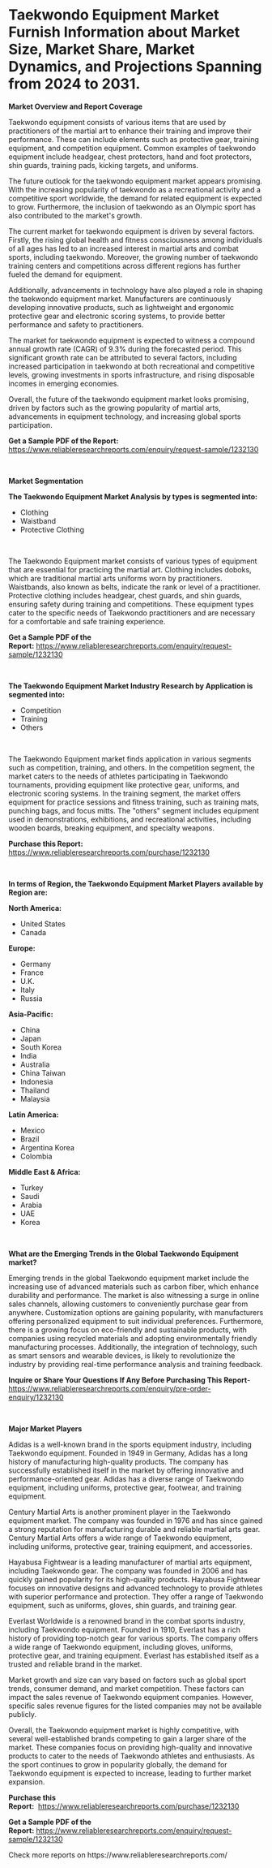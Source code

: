 <p><h1>Taekwondo Equipment Market Furnish Information about Market Size, Market Share, Market Dynamics, and Projections Spanning from 2024 to 2031.</h1></p><p><strong>Market Overview and Report Coverage</strong></p>
<p><p>Taekwondo equipment consists of various items that are used by practitioners of the martial art to enhance their training and improve their performance. These can include elements such as protective gear, training equipment, and competition equipment. Common examples of taekwondo equipment include headgear, chest protectors, hand and foot protectors, shin guards, training pads, kicking targets, and uniforms.</p><p>The future outlook for the taekwondo equipment market appears promising. With the increasing popularity of taekwondo as a recreational activity and a competitive sport worldwide, the demand for related equipment is expected to grow. Furthermore, the inclusion of taekwondo as an Olympic sport has also contributed to the market's growth.</p><p>The current market for taekwondo equipment is driven by several factors. Firstly, the rising global health and fitness consciousness among individuals of all ages has led to an increased interest in martial arts and combat sports, including taekwondo. Moreover, the growing number of taekwondo training centers and competitions across different regions has further fueled the demand for equipment.</p><p>Additionally, advancements in technology have also played a role in shaping the taekwondo equipment market. Manufacturers are continuously developing innovative products, such as lightweight and ergonomic protective gear and electronic scoring systems, to provide better performance and safety to practitioners.</p><p>The market for taekwondo equipment is expected to witness a compound annual growth rate (CAGR) of 9.3% during the forecasted period. This significant growth rate can be attributed to several factors, including increased participation in taekwondo at both recreational and competitive levels, growing investments in sports infrastructure, and rising disposable incomes in emerging economies.</p><p>Overall, the future of the taekwondo equipment market looks promising, driven by factors such as the growing popularity of martial arts, advancements in equipment technology, and increasing global sports participation.</p></p>
<p><strong>Get a Sample PDF of the Report:</strong> <a href="https://www.reliableresearchreports.com/enquiry/request-sample/1232130">https://www.reliableresearchreports.com/enquiry/request-sample/1232130</a></p>
<p>&nbsp;</p>
<p><strong>Market Segmentation</strong></p>
<p><strong>The Taekwondo Equipment Market Analysis by types is segmented into:</strong></p>
<p><ul><li>Clothing</li><li>Waistband</li><li>Protective Clothing</li></ul></p>
<p>&nbsp;</p>
<p><p>The Taekwondo Equipment market consists of various types of equipment that are essential for practicing the martial art. Clothing includes doboks, which are traditional martial arts uniforms worn by practitioners. Waistbands, also known as belts, indicate the rank or level of a practitioner. Protective clothing includes headgear, chest guards, and shin guards, ensuring safety during training and competitions. These equipment types cater to the specific needs of Taekwondo practitioners and are necessary for a comfortable and safe training experience.</p></p>
<p><strong>Get a Sample PDF of the Report:</strong>&nbsp;<a href="https://www.reliableresearchreports.com/enquiry/request-sample/1232130">https://www.reliableresearchreports.com/enquiry/request-sample/1232130</a></p>
<p>&nbsp;</p>
<p><strong>The Taekwondo Equipment Market Industry Research by Application is segmented into:</strong></p>
<p><ul><li>Competition</li><li>Training</li><li>Others</li></ul></p>
<p>&nbsp;</p>
<p><p>The Taekwondo Equipment market finds application in various segments such as competition, training, and others. In the competition segment, the market caters to the needs of athletes participating in Taekwondo tournaments, providing equipment like protective gear, uniforms, and electronic scoring systems. In the training segment, the market offers equipment for practice sessions and fitness training, such as training mats, punching bags, and focus mitts. The "others" segment includes equipment used in demonstrations, exhibitions, and recreational activities, including wooden boards, breaking equipment, and specialty weapons.</p></p>
<p><strong>Purchase this Report:</strong>&nbsp; <a href="https://www.reliableresearchreports.com/purchase/1232130">https://www.reliableresearchreports.com/purchase/1232130</a></p>
<p>&nbsp;</p>
<p><strong>In terms of Region, the Taekwondo Equipment Market Players available by Region are:</strong></p>
<p>
    <p> <strong> North America: </strong>
        <ul>
            <li>United States</li>
            <li>Canada</li>
        </ul>
        </p> 
    <p> <strong> Europe: </strong>
        <ul>
            <li>Germany</li>
            <li>France</li>
            <li>U.K.</li>
            <li>Italy</li>
            <li>Russia</li>
        </ul>
        </p> 
    <p> <strong> Asia-Pacific: </strong>
        <ul>
            <li>China</li>
            <li>Japan</li>
            <li>South Korea</li>
            <li>India</li>
            <li>Australia</li>
            <li>China Taiwan</li>
            <li>Indonesia</li>
            <li>Thailand</li>
            <li>Malaysia</li>
        </ul>
        </p> 
    <p> <strong> Latin America: </strong>
        <ul>
            <li>Mexico</li>
            <li>Brazil</li>
            <li>Argentina Korea</li>
            <li>Colombia</li>
        </ul>
        </p> 
    <p> <strong> Middle East & Africa: </strong>
        <ul>
            <li>Turkey</li>
            <li>Saudi</li>
            <li>Arabia</li>
            <li>UAE</li>
            <li>Korea</li>
        </ul>
    </p>
    </p>
<p>&nbsp;</p>
<p><strong>What are the Emerging Trends in the Global Taekwondo Equipment market?</strong></p>
<p><p>Emerging trends in the global Taekwondo equipment market include the increasing use of advanced materials such as carbon fiber, which enhance durability and performance. The market is also witnessing a surge in online sales channels, allowing customers to conveniently purchase gear from anywhere. Customization options are gaining popularity, with manufacturers offering personalized equipment to suit individual preferences. Furthermore, there is a growing focus on eco-friendly and sustainable products, with companies using recycled materials and adopting environmentally friendly manufacturing processes. Additionally, the integration of technology, such as smart sensors and wearable devices, is likely to revolutionize the industry by providing real-time performance analysis and training feedback.</p></p>
<p><strong>Inquire or Share Your Questions If Any Before Purchasing This Report</strong>- <a href="https://www.reliableresearchreports.com/enquiry/pre-order-enquiry/1232130">https://www.reliableresearchreports.com/enquiry/pre-order-enquiry/1232130</a></p>
<p>&nbsp;</p>
<p><strong>Major Market Players</strong></p>
<p><p>Adidas is a well-known brand in the sports equipment industry, including Taekwondo equipment. Founded in 1949 in Germany, Adidas has a long history of manufacturing high-quality products. The company has successfully established itself in the market by offering innovative and performance-oriented gear. Adidas has a diverse range of Taekwondo equipment, including uniforms, protective gear, footwear, and training equipment.</p><p>Century Martial Arts is another prominent player in the Taekwondo equipment market. The company was founded in 1976 and has since gained a strong reputation for manufacturing durable and reliable martial arts gear. Century Martial Arts offers a wide range of Taekwondo equipment, including uniforms, protective gear, training equipment, and accessories.</p><p>Hayabusa Fightwear is a leading manufacturer of martial arts equipment, including Taekwondo gear. The company was founded in 2006 and has quickly gained popularity for its high-quality products. Hayabusa Fightwear focuses on innovative designs and advanced technology to provide athletes with superior performance and protection. They offer a range of Taekwondo equipment, such as uniforms, gloves, shin guards, and training gear.</p><p>Everlast Worldwide is a renowned brand in the combat sports industry, including Taekwondo equipment. Founded in 1910, Everlast has a rich history of providing top-notch gear for various sports. The company offers a wide range of Taekwondo equipment, including gloves, uniforms, protective gear, and training equipment. Everlast has established itself as a trusted and reliable brand in the market.</p><p>Market growth and size can vary based on factors such as global sport trends, consumer demand, and market competition. These factors can impact the sales revenue of Taekwondo equipment companies. However, specific sales revenue figures for the listed companies may not be available publicly.</p><p>Overall, the Taekwondo equipment market is highly competitive, with several well-established brands competing to gain a larger share of the market. These companies focus on providing high-quality and innovative products to cater to the needs of Taekwondo athletes and enthusiasts. As the sport continues to grow in popularity globally, the demand for Taekwondo equipment is expected to increase, leading to further market expansion.</p></p>
<p><strong>Purchase this Report:</strong>&nbsp;&nbsp;<a href="https://www.reliableresearchreports.com/purchase/1232130">https://www.reliableresearchreports.com/purchase/1232130</a></p>
<p></p>
<p><strong>Get a Sample PDF of the Report:</strong>&nbsp;<a href="https://www.reliableresearchreports.com/enquiry/request-sample/1232130">https://www.reliableresearchreports.com/enquiry/request-sample/1232130</a></p>
<p>Check more reports on https://www.reliableresearchreports.com/</p>